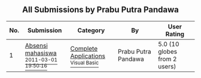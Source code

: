 ﻿<div align="center">

## All Submissions by Prabu Putra Pandawa

</div>

No.  | Submission | Category | By   | User Rating
---- | ---------- | -------- | ---- | -----------
1 | [Absensi mahasiswa<br /><sup>2011-03-01 19:50:16</sup>](https://github.com/Planet-Source-Code/prabu-putra-pandawa-absensi-mahasiswa__1-73893) | [Complete Applications<br /><sup>Visual Basic</sup>](../ByCategory/complete-applications__1-27.md) | Prabu Putra Pandawa | 5.0 (10 globes from 2 users)
